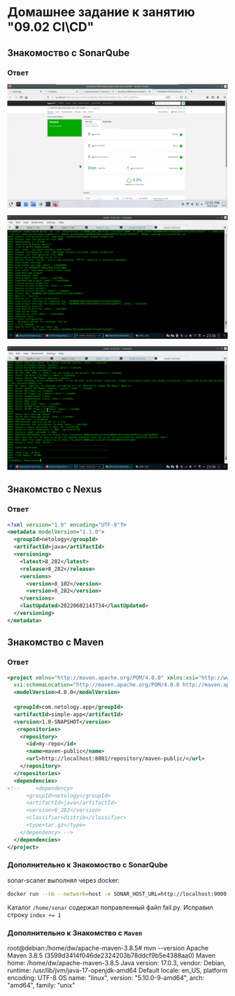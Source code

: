 # Домашнее задание к занятию "09.02 CI\CD"

## Знакомоство с SonarQube

### Ответ

![Alt](R92/R92_1.png "Screenshot")

![Alt](R92/R92_2.png "Screenshot")

![Alt](R92/R92_3.png "Screenshot")


## Знакомство с Nexus

### Ответ

```xml
<?xml version="1.0" encoding="UTF-8"?>
<metadata modelVersion="1.1.0">
  <groupId>netology</groupId>
  <artifactId>java</artifactId>
  <versioning>
    <latest>8_282</latest>
    <release>8_282</release>
    <versions>
      <version>8_102</version>
      <version>8_282</version>
    </versions>
    <lastUpdated>20220602143734</lastUpdated>
  </versioning>
</metadata>
```

## Знакомство с Maven

### Ответ

```xml
<project xmlns="http://maven.apache.org/POM/4.0.0" xmlns:xsi="http://www.w3.org/2001/XMLSchema-instance"
  xsi:schemaLocation="http://maven.apache.org/POM/4.0.0 http://maven.apache.org/xsd/maven-4.0.0.xsd">
  <modelVersion>4.0.0</modelVersion>

  <groupId>com.netology.app</groupId>
  <artifactId>simple-app</artifactId>
  <version>1.0-SNAPSHOT</version>
   <repositories>
    <repository>
      <id>my-repo</id>
      <name>maven-public</name>
      <url>http://localhost:8081/repository/maven-public/</url>
    </repository>
  </repositories>
  <dependencies>
<!--     <dependency>
      <groupId>netology</groupId>
      <artifactId>java</artifactId>
      <version>8_282</version>
      <classifier>distrib</classifier>
      <type>tar.gz</type>
    </dependency> -->
  </dependencies>
</project>
```


### Дополнительно к **Знакомоство с SonarQube**

sonar-scaner выполнял через docker:

```bash
docker run --rm --network=host -e SONAR_HOST_URL=http://localhost:9000  -e SONAR_LOGIN="b638046e76bfe3d2ba35841c5fec1d3f1a2493f1" -v /home/sonar:/usr/src sonarsource/sonar-scanner-cli -Dsonar.projectKey="b638046e76bfe3d2ba35841c5fec1d3f1a2493f1"
```

Каталог `/home/sonar` содержал поправленный файл fail.py. Исправил строку `index += 1`

### Дополнительно к **Знакомство с `Maven`**

root@debian:/home/dw/apache-maven-3.8.5# mvn --version
Apache Maven 3.8.5 (3599d3414f046de2324203b78ddcf9b5e4388aa0)
Maven home: /home/dw/apache-maven-3.8.5
Java version: 17.0.3, vendor: Debian, runtime: /usr/lib/jvm/java-17-openjdk-amd64
Default locale: en_US, platform encoding: UTF-8
OS name: "linux", version: "5.10.0-9-amd64", arch: "amd64", family: "unix"
